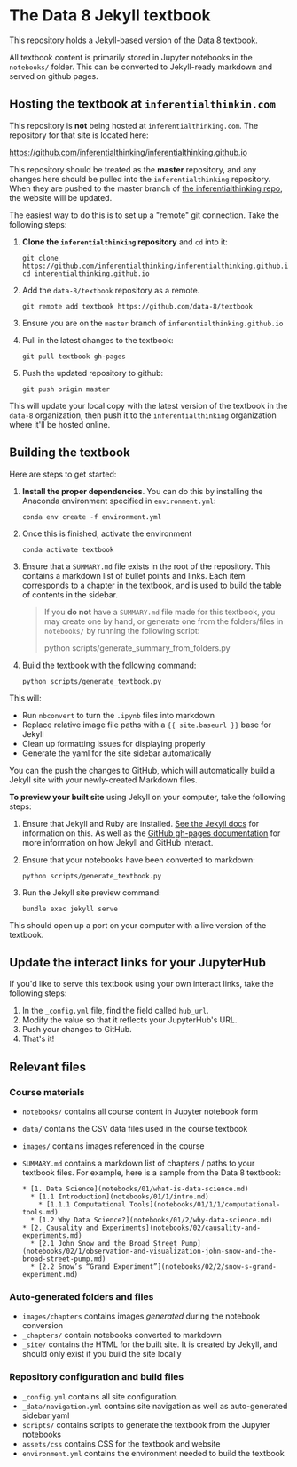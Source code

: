 # The Data 8 Jekyll textbook

This repository holds a Jekyll-based version of the Data 8 textbook.

All textbook content is primarily stored in Jupyter notebooks in the `notebooks/` folder.
This can be converted to Jekyll-ready markdown and served on github pages.

## Hosting the textbook at `inferentialthinkin.com`

This repository is **not** being hosted at `inferentialthinking.com`. The repository
for that site is located here:

https://github.com/inferentialthinking/inferentialthinking.github.io

This repository should be treated as the **master** repository, and any changes
here should be pulled into the `inferentialthinking` repository. When they are
pushed to the master branch of
[the inferentialthinking repo](https://github.com/inferentialthinking/inferentialthinking.github.io),
the website will be updated.

The easiest way to do this is to set up a "remote" git connection. Take the
following steps:

1. **Clone the `inferentialthinking` repository** and `cd` into it:

   ```
   git clone https://github.com/inferentialthinking/inferentialthinking.github.io
   cd interentialthinking.github.io
   ```
   
2. Add the `data-8/textbook` repository as a remote.

   ```
   git remote add textbook https://github.com/data-8/textbook
   ```

3. Ensure you are on the `master` branch of `inferentialthinking.github.io`
4. Pull in the latest changes to the textbook:

   ```
   git pull textbook gh-pages
   ```
   
5. Push the updated repository to github:

   ```
   git push origin master
   ```
   
This will update your local copy with the latest version of the textbook in
the `data-8` organization, then push it to the `inferentialthinking` organization
where it'll be hosted online.

## Building the textbook
Here are steps to get started:

1. **Install the proper dependencies**. You can do this by installing the
   Anaconda environment specified in `environment.yml`:

       conda env create -f environment.yml

2. Once this is finished, activate the environment

       conda activate textbook

3. Ensure that a `SUMMARY.md` file exists in the root of the repository. This contains
   a markdown list of bullet points and links. Each item corresponds to a chapter in the
   textbook, and is used to build the table of contents in the sidebar.

   > If you **do not** have a `SUMMARY.md` file made for this textbook, you may create one
     by hand, or generate one from the folders/files in `notebooks/` by running the following
     script:
   > 
   >    python scripts/generate_summary_from_folders.py

3. Build the textbook with the following command:

       python scripts/generate_textbook.py

This will:

* Run `nbconvert` to turn the `.ipynb` files into markdown
* Replace relative image file paths with a `{{ site.baseurl }}` base for Jekyll
* Clean up formatting issues for displaying properly
* Generate the yaml for the site sidebar automatically

You can the push the changes to GitHub, which will automatically build a Jekyll site with
your newly-created Markdown files.

**To preview your built site** using Jekyll on your computer, take the following steps:

1. Ensure that Jekyll and Ruby are installed. [See the Jekyll docs](https://jekyllrb.com/docs/installation/) for information on this.
   As well as the [GitHub gh-pages documentation](https://help.github.com/articles/using-jekyll-as-a-static-site-generator-with-github-pages/)
   for more information on how Jekyll and GitHub interact.
2. Ensure that your notebooks have been converted to markdown:

       python scripts/generate_textbook.py

3. Run the Jekyll site preview command:

       bundle exec jekyll serve

This should open up a port on your computer with a live version of the textbook.

## Update the interact links for your JupyterHub

If you'd like to serve this textbook using your own interact links, take the
following steps:

1. In the `_config.yml` file, find the field called `hub_url`.
2. Modify the value so that it reflects your JupyterHub's URL.
3. Push your changes to GitHub.
4. That's it!

## Relevant files

### Course materials

* `notebooks/` contains all course content in Jupyter notebook form
* `data/` contains the CSV data files used in the course textbook
* `images/` contains images referenced in the course
* `SUMMARY.md` contains a markdown list of chapters / paths to your textbook files. For
  example, here is a sample from the Data 8 textbook:

  ```
  * [1. Data Science](notebooks/01/what-is-data-science.md)
    * [1.1 Introduction](notebooks/01/1/intro.md)
      * [1.1.1 Computational Tools](notebooks/01/1/1/computational-tools.md)
    * [1.2 Why Data Science?](notebooks/01/2/why-data-science.md)
  * [2. Causality and Experiments](notebooks/02/causality-and-experiments.md)
    * [2.1 John Snow and the Broad Street Pump](notebooks/02/1/observation-and-visualization-john-snow-and-the-broad-street-pump.md)
    * [2.2 Snow’s “Grand Experiment”](notebooks/02/2/snow-s-grand-experiment.md)
   ```
### Auto-generated folders and files
* `images/chapters` contains images *generated* during the notebook conversion
* `_chapters/` contain notebooks converted to markdown
* `_site/` contains the HTML for the built site. It is created by Jekyll, and should only exist if you build the site locally

### Repository configuration and build files
* `_config.yml` contains all site configuration.
* `_data/navigation.yml` contains site navigation as well as auto-generated sidebar yaml
* `scripts/` contains scripts to generate the textbook from the Jupyter notebooks
* `assets/css` contains CSS for the textbook and website
* `environment.yml` contains the environment needed to build the textbook
